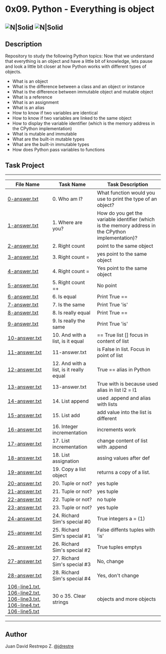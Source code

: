 # 0x09. Python - Everything is object

![N|Solid](https://www.holbertonschool.com/holberton-logo.png) ![N|Solid](https://intranet.hbtn.io/assets/holberton-logo-coral-27055cb2f875eb10bf3b3942e52a24581bc0667695bdc856d4f08b469b678000.png)
---

## Description
Repository to study the following Python topics: Now that we understand that everything is an object and have a little bit of knowledge, lets pause and look a little bit closer at how Python works with different types of objects.

- What is an object
- What is the difference between a class and an object or instance
- What is the difference between immutable object and mutable object
- What is a reference
- What is an assignment
- What is an alias
- How to know if two variables are identical
- How to know if two variables are linked to the same object
- How to display the variable identifier (which is the memory address in the CPython implementation)
- What is mutable and immutable
- What are the built-in mutable types
- What are the built-in immutable types
- How does Python pass variables to functions

## Task Project
---
File Name|Task Name|Task Description
---|---|---
[0-answer.txt](https://github.com/jdrestre/holbertonschool-higher_level_programming/blob/master/0x09-python-everything_is_object/0-answer.txt)|0. Who am I?|What function would you use to print the type of an object?
[1-answer.txt](https://github.com/jdrestre/holbertonschool-higher_level_programming/blob/master/0x09-python-everything_is_object/1-answer.txt)|1. Where are you?|How do you get the variable identifier (which is the memory address in the CPython implementation)?
[2-answer.txt](https://github.com/jdrestre/holbertonschool-higher_level_programming/blob/master/0x09-python-everything_is_object/2-answer.txt)|2. Right count |point to the same object
[3-answer.txt](https://github.com/jdrestre/holbertonschool-higher_level_programming/blob/master/0x09-python-everything_is_object/3-answer.txt)|3. Right count =|yes point to the same object
[4-answer.txt](https://github.com/jdrestre/holbertonschool-higher_level_programming/blob/master/0x09-python-everything_is_object/4-answer.txt)|4. Right count =|Yes point to the same object
[5-answer.txt](https://github.com/jdrestre/holbertonschool-higher_level_programming/blob/master/0x09-python-everything_is_object/5-answer.txt)|5. Right count =+|No point
[6-answer.txt](https://github.com/jdrestre/holbertonschool-higher_level_programming/blob/master/0x09-python-everything_is_object/6-answer.txt)|6. Is equal|Print True ==
[7-answer.txt](https://github.com/jdrestre/holbertonschool-higher_level_programming/blob/master/0x09-python-everything_is_object/7-answer.txt)|7. Is the same|Print True 'is'
[8-answer.txt](https://github.com/jdrestre/holbertonschool-higher_level_programming/blob/master/0x09-python-everything_is_object/8-answer.txt)|8. Is really equal|Print True ==
[9-answer.txt](https://github.com/jdrestre/holbertonschool-higher_level_programming/blob/master/0x09-python-everything_is_object/9-answer.txt)|9. Is really the same|Print True 'is'
[10-answer.txt](https://github.com/jdrestre/holbertonschool-higher_level_programming/blob/master/0x09-python-everything_is_object/10-answer.txt)|10. And with a list, is it equal|== True list [] focus in content of list
[11-answer.txt](https://github.com/jdrestre/holbertonschool-higher_level_programming/blob/master/0x09-python-everything_is_object/11-answer.txt)|11-answer.txt|is False in list. Focus in point of list
[12-answer.txt](https://github.com/jdrestre/holbertonschool-higher_level_programming/blob/master/0x09-python-everything_is_object/12-answer.txt)|12. And with a list, is it really equal|True == alias in Python
[13-answer.txt](https://github.com/jdrestre/holbertonschool-higher_level_programming/blob/master/0x09-python-everything_is_object/13-answer.txt)|13-answer.txt|True with is because used alias in list l2 = l1 
[14-answer.txt](https://github.com/jdrestre/holbertonschool-higher_level_programming/blob/master/0x09-python-everything_is_object/14-answer.txt)|14. List append|used .append and alias with lists
[15-answer.txt](https://github.com/jdrestre/holbertonschool-higher_level_programming/blob/master/0x09-python-everything_is_object/15-answer.txt)|15. List add|add value into the list is different 
[16-answer.txt](https://github.com/jdrestre/holbertonschool-higher_level_programming/blob/master/0x09-python-everything_is_object/16-answer.txt)|16. Integer incrementation|increments work 
[17-answer.txt](https://github.com/jdrestre/holbertonschool-higher_level_programming/blob/master/0x09-python-everything_is_object/17-answer.txt)|17. List incrementation|change content of list with .append
[18-answer.txt](https://github.com/jdrestre/holbertonschool-higher_level_programming/blob/master/0x09-python-everything_is_object/18-answer.txt)|18. List assignation|assing values after def 
[19-answer.txt](https://github.com/jdrestre/holbertonschool-higher_level_programming/blob/master/0x09-python-everything_is_object/19-answer.txt)|19. Copy a list object|returns a copy of a list.
[20-answer.txt](https://github.com/jdrestre/holbertonschool-higher_level_programming/blob/master/0x09-python-everything_is_object/20-answer.txt)|20. Tuple or not?|yes tuple
[21-answer.txt](https://github.com/jdrestre/holbertonschool-higher_level_programming/blob/master/0x09-python-everything_is_object/21-answer.txt)|21. Tuple or not?|yes tuple
[22-answer.txt](https://github.com/jdrestre/holbertonschool-higher_level_programming/blob/master/0x09-python-everything_is_object/22-answer.txt)|22. Tuple or not?|no tuple
[23-answer.txt](https://github.com/jdrestre/holbertonschool-higher_level_programming/blob/master/0x09-python-everything_is_object/23-answer.txt)|23. Tuple or not?|yes tuple
[24-answer.txt](https://github.com/jdrestre/holbertonschool-higher_level_programming/blob/master/0x09-python-everything_is_object/24-answer.txt)|24. Richard Sim's special #0|True integers a = (1)
[25-answer.txt](https://github.com/jdrestre/holbertonschool-higher_level_programming/blob/master/0x09-python-everything_is_object/25-answer.txt)|25. Richard Sim's special #1|False diffents tuples with 'is'
[26-answer.txt](https://github.com/jdrestre/holbertonschool-higher_level_programming/blob/master/0x09-python-everything_is_object/26-answer.txt)|26. Richard Sim's special #2|True tuples emptys
[27-answer.txt](https://github.com/jdrestre/holbertonschool-higher_level_programming/blob/master/0x09-python-everything_is_object/27-answer.txt)|27. Richard Sim's special #3|No, change
[28-answer.txt](https://github.com/jdrestre/holbertonschool-higher_level_programming/blob/master/0x09-python-everything_is_object/28-answer.txt)|28. Richard Sim's special #4|Yes, don't change
[106-line1.txt](https://github.com/jdrestre/holbertonschool-higher_level_programming/blob/master/0x09-python-everything_is_object/106-line1.txt), [106-line2.txt](https://github.com/jdrestre/holbertonschool-higher_level_programming/blob/master/0x09-python-everything_is_object/106-line2.txt), [106-line3.txt](https://github.com/jdrestre/holbertonschool-higher_level_programming/blob/master/0x09-python-everything_is_object/106-line3.txt), [106-line4.txt](https://github.com/jdrestre/holbertonschool-higher_level_programming/blob/master/0x09-python-everything_is_object/106-line4.txt), [106-line5.txt](https://github.com/jdrestre/holbertonschool-higher_level_programming/blob/master/0x09-python-everything_is_object/106-line5.txt)|30 o 35. Clear strings|objects and more objects


---
## Author

Juan David Restrepo Z. [@jdrestre](https://twitter.com/jdrestre)